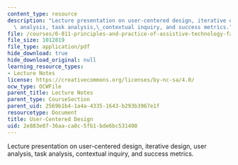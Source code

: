```yaml
---
content_type: resource
description: "Lecture presentation on user-centered design, iterative design, user\
  \ analysis, task analysis,\_contextual inquiry, and success metrics."
file: /courses/6-811-principles-and-practice-of-assistive-technology-fall-2014/2e883e0736aaca8c5fb1bde6bc531400_MIT6_811F14_UserCentered.pdf
file_size: 1012819
file_type: application/pdf
hide_download: true
hide_download_original: null
learning_resource_types:
- Lecture Notes
license: https://creativecommons.org/licenses/by-nc-sa/4.0/
ocw_type: OCWFile
parent_title: Lecture Notes
parent_type: CourseSection
parent_uid: 2569b1b4-1a4a-4335-1643-b293b3967e1f
resourcetype: Document
title: User-Centered Design
uid: 2e883e07-36aa-ca8c-5fb1-bde6bc531400
---
```

Lecture presentation on user-centered design, iterative design, user analysis, task analysis, contextual inquiry, and success metrics.
